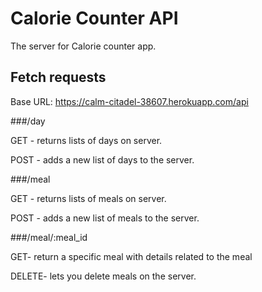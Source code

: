 # Calorie Counter API

The server for Calorie counter app.

## Fetch requests

Base URL: https://calm-citadel-38607.herokuapp.com/api

###/day

GET - returns lists of days on server.

POST - adds a new list of days to the server.

###/meal

GET - returns lists of meals on server.

POST - adds a new list of meals to the server.


###/meal/:meal_id

GET- return a specific meal with details related to the meal

DELETE- lets you delete meals on the server.
